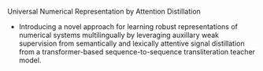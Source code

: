 Universal Numerical Representation by Attention Distillation
- Introducing a novel approach for learning robust representations of numerical systems multilingually by leveraging auxillary weak supervision from semantically and lexically attentive signal distillation from a transformer-based sequence-to-sequence transliteration teacher model.
